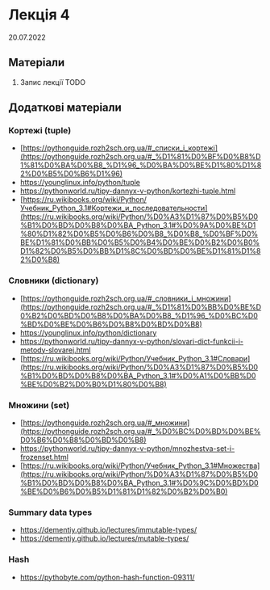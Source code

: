 # Лекція 4
20.07.2022


## Матеріали
1. Запис лекції TODO


## Додаткові матеріали

### Кортежі (tuple)
- [https://pythonguide.rozh2sch.org.ua/#_списки_і_кортежі](https://pythonguide.rozh2sch.org.ua/#_%D1%81%D0%BF%D0%B8%D1%81%D0%BA%D0%B8_%D1%96_%D0%BA%D0%BE%D1%80%D1%82%D0%B5%D0%B6%D1%96)
- https://younglinux.info/python/tuple
- https://pythonworld.ru/tipy-dannyx-v-python/kortezhi-tuple.html
- [https://ru.wikibooks.org/wiki/Python/Учебник_Python_3.1#Кортежи_и_последовательности](https://ru.wikibooks.org/wiki/Python/%D0%A3%D1%87%D0%B5%D0%B1%D0%BD%D0%B8%D0%BA_Python_3.1#%D0%9A%D0%BE%D1%80%D1%82%D0%B5%D0%B6%D0%B8_%D0%B8_%D0%BF%D0%BE%D1%81%D0%BB%D0%B5%D0%B4%D0%BE%D0%B2%D0%B0%D1%82%D0%B5%D0%BB%D1%8C%D0%BD%D0%BE%D1%81%D1%82%D0%B8)

### Словники (dictionary)
- [https://pythonguide.rozh2sch.org.ua/#_словники_і_множини](https://pythonguide.rozh2sch.org.ua/#_%D1%81%D0%BB%D0%BE%D0%B2%D0%BD%D0%B8%D0%BA%D0%B8_%D1%96_%D0%BC%D0%BD%D0%BE%D0%B6%D0%B8%D0%BD%D0%B8)
- https://younglinux.info/python/dictionary
- https://pythonworld.ru/tipy-dannyx-v-python/slovari-dict-funkcii-i-metody-slovarej.html
- [https://ru.wikibooks.org/wiki/Python/Учебник_Python_3.1#Словари](https://ru.wikibooks.org/wiki/Python/%D0%A3%D1%87%D0%B5%D0%B1%D0%BD%D0%B8%D0%BA_Python_3.1#%D0%A1%D0%BB%D0%BE%D0%B2%D0%B0%D1%80%D0%B8)


### Множини (set)
- [https://pythonguide.rozh2sch.org.ua/#_множини](https://pythonguide.rozh2sch.org.ua/#_%D0%BC%D0%BD%D0%BE%D0%B6%D0%B8%D0%BD%D0%B8)
- https://pythonworld.ru/tipy-dannyx-v-python/mnozhestva-set-i-frozenset.html
- [https://ru.wikibooks.org/wiki/Python/Учебник_Python_3.1#Множества](https://ru.wikibooks.org/wiki/Python/%D0%A3%D1%87%D0%B5%D0%B1%D0%BD%D0%B8%D0%BA_Python_3.1#%D0%9C%D0%BD%D0%BE%D0%B6%D0%B5%D1%81%D1%82%D0%B2%D0%B0)

### Summary data types
- https://dementiy.github.io/lectures/immutable-types/
- https://dementiy.github.io/lectures/mutable-types/

### Hash
- https://pythobyte.com/python-hash-function-09311/


